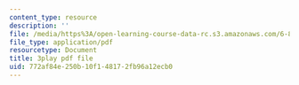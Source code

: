 ```yaml
---
content_type: resource
description: ''
file: /media/https%3A/open-learning-course-data-rc.s3.amazonaws.com/6-890-algorithmic-lower-bounds-fun-with-hardness-proofs-fall-2014/772af84e250b10f148172fb96a12ecb0_ccD0yAk1wL0.pdf
file_type: application/pdf
resourcetype: Document
title: 3play pdf file
uid: 772af84e-250b-10f1-4817-2fb96a12ecb0
---
```

